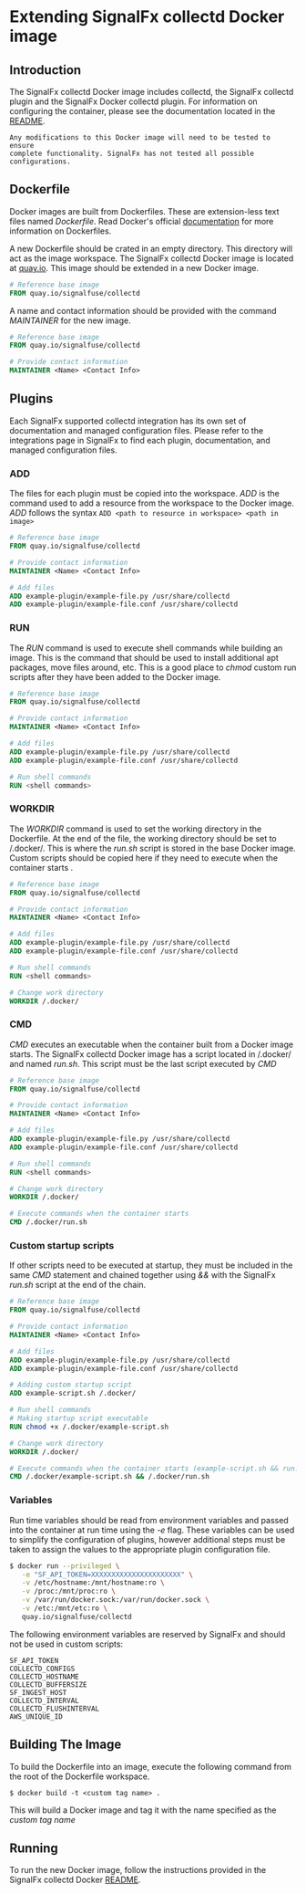 # Extending SignalFx collectd Docker image

## Introduction

The SignalFx collectd Docker image includes collectd, the SignalFx collectd 
plugin and the SignalFx Docker collectd plugin. For information on 
configuring the container, please see the documentation located in the 
[README](../README.md).

```
Any modifications to this Docker image will need to be tested to ensure 
complete functionality. SignalFx has not tested all possible configurations.
```

## Dockerfile

Docker images are built from Dockerfiles. These are extension-less text files 
named *Dockerfile*. Read Docker's official 
[documentation](https://docs.docker.com/engine/reference/builder/) for more 
information on Dockerfiles.

A new Dockerfile should be crated in an empty directory. This 
directory will act as the image workspace. The SignalFx collectd Docker 
image is located at [quay.io](https://quay.io/repository/signalfuse/collectd). 
This image should be extended in a new Docker image.  

```Dockerfile
# Reference base image
FROM quay.io/signalfuse/collectd
```

A name and contact information should be provided with the command *MAINTAINER*
for the new image.

```Dockerfile
# Reference base image
FROM quay.io/signalfuse/collectd

# Provide contact information
MAINTAINER <Name> <Contact Info>
```

## Plugins

Each SignalFx supported collectd integration has its own set of documentation
and managed configuration files. Please refer to the integrations page in 
SignalFx to find each plugin, documentation, and managed 
configuration files.

### ADD

The files for each plugin must be copied into the workspace. *ADD* is the 
command used to add a resource from the workspace to the Docker image. *ADD*
follows the syntax ```ADD <path to resource in workspace> <path in image>```

```Dockerfile
# Reference base image
FROM quay.io/signalfuse/collectd

# Provide contact information
MAINTAINER <Name> <Contact Info>

# Add files
ADD example-plugin/example-file.py /usr/share/collectd
ADD example-plugin/example-file.conf /usr/share/collectd
```

### RUN

The *RUN* command is used to execute shell commands while building an image.
This is the command that should be used to install additional apt packages, 
move files around, etc.  This is a good place to *chmod* custom run scripts 
after they have been added to the Docker image.

```Dockerfile
# Reference base image
FROM quay.io/signalfuse/collectd

# Provide contact information
MAINTAINER <Name> <Contact Info>

# Add files
ADD example-plugin/example-file.py /usr/share/collectd
ADD example-plugin/example-file.conf /usr/share/collectd

# Run shell commands
RUN <shell commands>
```

### WORKDIR

The *WORKDIR* command is used to set the working directory in the Dockerfile.
At the end of the file, the working directory should be set to /.docker/.
This is where the *run.sh* script is stored in the base Docker image. Custom
scripts should be copied here if they need to execute when the container starts
.

```Dockerfile
# Reference base image
FROM quay.io/signalfuse/collectd

# Provide contact information
MAINTAINER <Name> <Contact Info>

# Add files
ADD example-plugin/example-file.py /usr/share/collectd
ADD example-plugin/example-file.conf /usr/share/collectd

# Run shell commands
RUN <shell commands>

# Change work directory
WORKDIR /.docker/
```

### CMD

*CMD* executes an executable when the container built from a Docker image 
starts. The SignalFx collectd Docker image has a script located in
/.docker/ and named *run.sh*. This script must be the last script executed by
*CMD*

```Dockerfile
# Reference base image
FROM quay.io/signalfuse/collectd

# Provide contact information
MAINTAINER <Name> <Contact Info>

# Add files
ADD example-plugin/example-file.py /usr/share/collectd
ADD example-plugin/example-file.conf /usr/share/collectd

# Run shell commands
RUN <shell commands>

# Change work directory
WORKDIR /.docker/

# Execute commands when the container starts
CMD /.docker/run.sh
```

### Custom startup scripts

If other scripts need to be executed at startup, they must be included in the
same *CMD* statement and chained together using *&&* with the SignalFx *run.sh*
script at the end of the chain.

```Dockerfile
# Reference base image
FROM quay.io/signalfuse/collectd

# Provide contact information
MAINTAINER <Name> <Contact Info>

# Add files
ADD example-plugin/example-file.py /usr/share/collectd
ADD example-plugin/example-file.conf /usr/share/collectd

# Adding custom startup script
ADD example-script.sh /.docker/

# Run shell commands
# Making startup script executable
RUN chmod +x /.docker/example-script.sh

# Change work directory
WORKDIR /.docker/

# Execute commands when the container starts (example-script.sh && run.sh)
CMD /.docker/example-script.sh && /.docker/run.sh
```

### Variables

Run time variables should be read from environment variables and passed into 
the container at run time using the ​*-e*​ flag.  These variables can be used to 
simplify the configuration of plugins, however additional steps must be taken 
to assign the values to the appropriate plugin configuration file.

```BASH
$ docker run --privileged \
   -e "SF_API_TOKEN=XXXXXXXXXXXXXXXXXXXXXX" \
   -v /etc/hostname:/mnt/hostname:ro \
   -v /proc:/mnt/proc:ro \
   -v /var/run/docker.sock:/var/run/docker.sock \
   -v /etc:/mnt/etc:ro \
   quay.io/signalfuse/collectd
```

The following environment variables are reserved by SignalFx and should not be
used in custom scripts:

```
SF_API_TOKEN
COLLECTD_CONFIGS
COLLECTD_HOSTNAME
COLLECTD_BUFFERSIZE
SF_INGEST_HOST
COLLECTD_INTERVAL
COLLECTD_FLUSHINTERVAL
AWS_UNIQUE_ID
```

## Building The Image

To build the Dockerfile into an image, execute the following command from the
root of the Dockerfile workspace.

```
$ docker build -t <custom tag name> .
```

This will build a Docker image and tag it with the name specified as the 
*custom tag name*

## Running

To run the new Docker image, follow the instructions provided in the SignalFx
collectd Docker [README](../README.md).
